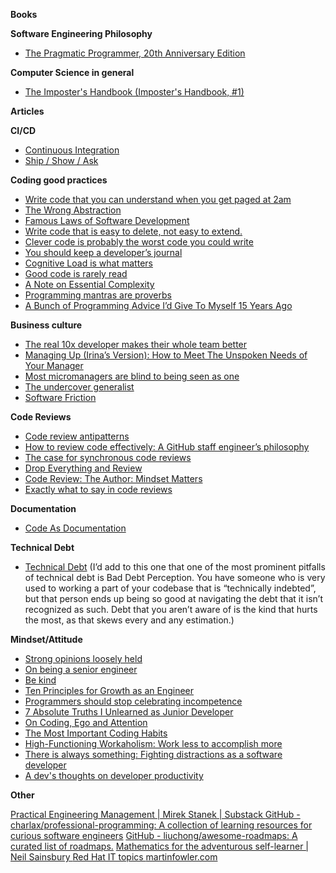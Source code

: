 <b>Books</b>
 
**Software Engineering Philosophy**

- [The Pragmatic Programmer, 20th Anniversary Edition ](https://pragprog.com/titles/tpp20/the-pragmatic-programmer-20th-anniversary-edition/)

**Computer Science in general**
 
- [The Imposter's Handbook (Imposter's Handbook, #1)  ](https://pragprog.com/titles/tpp20/the-pragmatic-programmer-20th-anniversary-edition/)

**Articles**
 
**CI/CD**
 
- [Continuous Integration ](https://martinfowler.com/articles/continuousIntegration.html)
- [Ship / Show / Ask ](https://martinfowler.com/articles/ship-show-ask.html)

**Coding good practices**
 
- [Write code that you can understand when you get paged at 2am](https://www.pcloadletter.dev/blog/clever-code/)
- [The Wrong Abstraction](https://sandimetz.com/blog/2016/1/20/the-wrong-abstraction)
- [Famous Laws of Software Development](https://www.timsommer.be/famous-laws-of-software-development/)
- [Write code that is easy to delete, not easy to extend.](https://programmingisterrible.com/post/139222674273/write-code-that-is-easy-to-delete-not-easy-to)
- [Clever code is probably the worst code you could write](https://read.engineerscodex.com/p/clever-code-is-probably-the-worst)
- [You should keep a developer’s journal](https://stackoverflow.blog/2024/05/22/you-should-keep-a-developer-s-journal/)
- [Cognitive Load is what matters](https://github.com/zakirullin/cognitive-load)
- [Good code is rarely read](https://www.alexmolas.com/2024/06/06/good-code.html)
- [A Note on Essential Complexity](https://olano.dev/blog/a-note-on-essential-complexity)
- [Programming mantras are proverbs](https://lukeplant.me.uk/blog/posts/programming-mantras-are-proverbs/)
- [A Bunch of Programming Advice I’d Give To Myself 15 Years Ago](https://mbuffett.com/posts/programming-advice-younger-self)

**Business culture**
 
- [The real 10x developer makes their whole team better](https://stackoverflow.blog/2024/06/19/the-real-10x-developer-makes-their-whole-team-better)
- [Managing Up (Irina’s Version): How to Meet The Unspoken Needs of Your Manager ](https://www.thecaringtechie.com/p/managing-up-irinas-version)
- [Most micromanagers are blind to being seen as one](https://zaidesanton.substack.com/p/most-micromanagers-are-blind-to-being)
- [The undercover generalist](https://ochagavia.nl/blog/the-undercover-generalist/)
- [Software Friction](https://www.hillelwayne.com/post/software-friction/)
 
**Code Reviews**
 
- [Code review antipatterns ](https://www.chiark.greenend.org.uk/~sgtatham/quasiblog/code-review-antipatterns/)
- [How to review code effectively: A GitHub staff engineer’s philosophy](https://github.blog/developer-skills/github/how-to-review-code-effectively-a-github-staff-engineers-philosophy)
- [The case for synchronous code reviews](https://glia.engineering/the-case-for-synchronous-code-reviews-51a19b76b7b7)
- [Drop Everything and Review](https://www.awwsmm.com/blog/drop-everything-and-review)
- [Code Review: The Author: Mindset Matters](https://tmsd.substack.com/p/code-review-the-author-mindset-matters)
- [Exactly what to say in code reviews](https://read.highgrowthengineer.com/p/exactly-what-to-say-in-code-reviews)

**Documentation**
 
- [Code As Documentation](https://martinfowler.com/bliki/CodeAsDocumentation.html)

**Technical Debt**
 
- [Technical Debt](https://martinfowler.com/bliki/TechnicalDebt.html)
(I’d add to this one that one of the most prominent pitfalls of technical debt is Bad Debt Perception. You have someone who is very used to working a part of your codebase that is “technically indebted”, but that person ends up being so good at navigating the debt that it isn’t recognized as such. Debt that you aren’t aware of is the kind that hurts the most, as that skews every and any estimation.)

**Mindset/Attitude**
 
- [Strong opinions loosely held](https://www.vinayraghu.com/blog/strong-opinions-loosely-held)
- [On being a senior engineer](https://www.kitchensoap.com/2012/10/25/on-being-a-senior-engineer/)
- [Be kind](https://boz.com/articles/be-kind)
- [Ten Principles for Growth as an Engineer](https://medium.com/@daniel.heller/ten-principles-for-growth-69015e08c35b)
- [Programmers should stop celebrating incompetence](https://world.hey.com/dhh/programmers-should-stop-celebrating-incompetence-de1a4725)
- [7 Absolute Truths I Unlearned as Junior Developer](https://monicalent.com/blog/2019/06/03/absolute-truths-unlearned-as-junior-developer/)
- [On Coding, Ego and Attention](https://josebrowne.com/on-coding-ego-and-attention/)
- [The Most Important Coding Habits](https://puppycoding.com/2023/07/22/healthy-coding-habits/)
- [High-Functioning Workaholism: Work less to accomplish more](https://dodov.dev/blog/high-functioning-workaholism)
- [There is always something: Fighting distractions as a software developer](https://shiftmag.dev/fighting-distractions-as-a-software-developer-3175/)
- [A dev's thoughts on developer productivity](https://sourcegraph.com/blog/developer-productivity-thoughts)
  
**Other**
 
[Practical Engineering Management | Mirek Stanek | Substack ](https://www.practicalengineering.management/)
[GitHub - charlax/professional-programming: A collection of learning resources for curious software engineers](https://github.com/charlax/professional-programming)
[GitHub - liuchong/awesome-roadmaps: A curated list of roadmaps.](https://www.neilwithdata.com/mathematics-self-learner)
[Mathematics for the adventurous self-learner | Neil Sainsbury ](https://www.neilwithdata.com/mathematics-self-learner)
[Red Hat IT topics ](https://www.redhat.com/en/topics)
[martinfowler.com ](https://martinfowler.com/)
